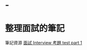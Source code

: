 # -
# 整理面試的筆記


筆記資源
[面試 Interview 考題 test part 1](http://wcodominique.blogspot.tw/2014/02/interview-test-part-1.html)
